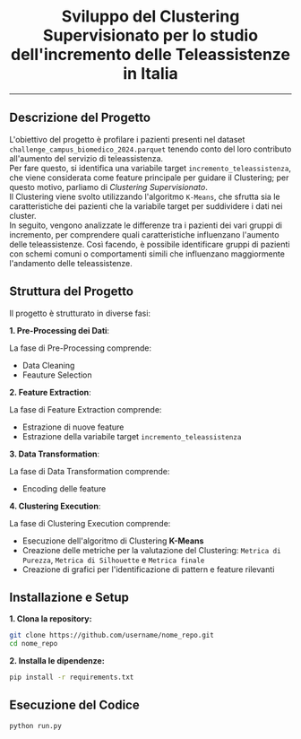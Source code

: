 <div align="center">
  <h1>Sviluppo del Clustering Supervisionato per lo studio dell'incremento delle Teleassistenze in Italia </h1>
</div>

***
## Descrizione del Progetto

L'obiettivo del progetto è profilare i pazienti presenti nel dataset `challenge_campus_biomedico_2024.parquet` tenendo conto del loro contributo all'aumento del servizio di teleassistenza.   
Per fare questo, si identifica una variabile target `incremento_teleassistenza`, che viene considerata come feature principale per guidare il Clustering; per questo motivo, parliamo di *Clustering Supervisionato*.  
Il Clustering viene svolto utilizzando l'algoritmo `K-Means`, che sfrutta sia le caratteristiche dei pazienti che la variabile target per suddividere i dati nei cluster.   
In seguito, vengono analizzate le differenze tra i pazienti dei vari gruppi di incremento, per comprendere quali caratteristiche influenzano l'aumento delle teleassistenze. Così facendo, è possibile identificare gruppi di pazienti con schemi comuni o comportamenti simili che influenzano maggiormente l'andamento delle teleassistenze.

## Struttura del Progetto
Il progetto è strutturato in diverse fasi:

**1.  Pre-Processing dei Dati**:

La fase di Pre-Processing comprende:
- Data Cleaning
- Feauture Selection

**2. Feature Extraction**:

La fase di Feature Extraction comprende:
- Estrazione di nuove feature
- Estrazione della variabile target `incremento_teleassistenza`

**3. Data Transformation**:

La fase di Data Transformation comprende:
- Encoding delle feature

**4. Clustering Execution**:

La fase di Clustering Execution comprende:
- Esecuzione dell'algoritmo di Clustering **K-Means**
- Creazione delle metriche per la valutazione del Clustering: `Metrica di Purezza`, `Metrica di Silhouette` e `Metrica finale`
- Creazione di grafici per l'identificazione di pattern e feature rilevanti


## Installazione e Setup
**1. Clona la repository:**

```bash
git clone https://github.com/username/nome_repo.git
cd nome_repo
```

**2. Installa le dipendenze:**
```bash
pip install -r requirements.txt
```
## Esecuzione del Codice
```bash
python run.py
```
